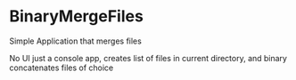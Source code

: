 # BinaryMergeFiles
Simple Application that merges files

No UI just a console app, creates list of files in current directory, and binary concatenates files of choice
